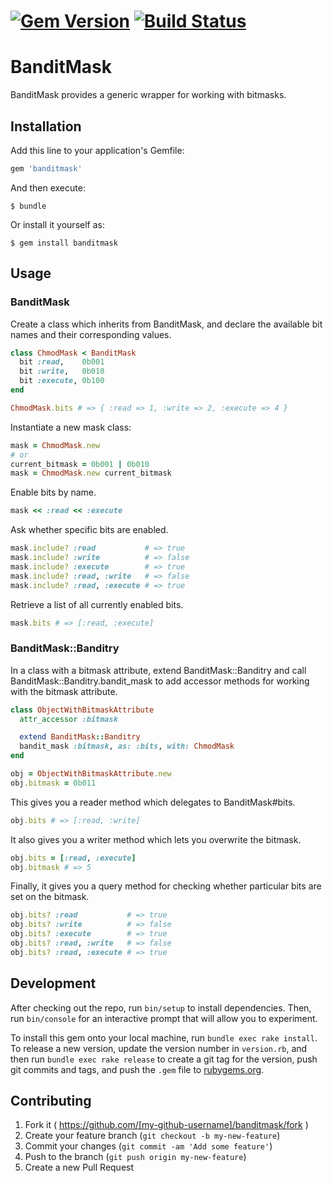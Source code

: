 # [![Gem Version](https://badge.fury.io/rb/banditmask.svg)](http://badge.fury.io/rb/banditmask) [![Build Status](https://travis-ci.org/jparker/banditmask.svg?branch=master)](https://travis-ci.org/jparker/banditmask)

# BanditMask

BanditMask provides a generic wrapper for working with bitmasks.

## Installation

Add this line to your application's Gemfile:

```ruby
gem 'banditmask'
```

And then execute:

    $ bundle

Or install it yourself as:

    $ gem install banditmask

## Usage

### BanditMask

Create a class which inherits from BanditMask, and declare the available bit
names and their corresponding values.

```ruby
class ChmodMask < BanditMask
  bit :read,    0b001
  bit :write,   0b010
  bit :execute, 0b100
end

ChmodMask.bits # => { :read => 1, :write => 2, :execute => 4 }
```

Instantiate a new mask class:

```ruby
mask = ChmodMask.new
# or
current_bitmask = 0b001 | 0b010
mask = ChmodMask.new current_bitmask
```

Enable bits by name.

```ruby
mask << :read << :execute
```

Ask whether specific bits are enabled.

```ruby
mask.include? :read           # => true
mask.include? :write          # => false
mask.include? :execute        # => true
mask.include? :read, :write   # => false
mask.include? :read, :execute # => true
```

Retrieve a list of all currently enabled bits.

```ruby
mask.bits # => [:read, :execute]
```

### BanditMask::Banditry

In a class with a bitmask attribute, extend BanditMask::Banditry and call
BanditMask::Banditry.bandit_mask to add accessor methods for working with the
bitmask attribute.

```ruby
class ObjectWithBitmaskAttribute
  attr_accessor :bitmask

  extend BanditMask::Banditry
  bandit_mask :bitmask, as: :bits, with: ChmodMask
end

obj = ObjectWithBitmaskAttribute.new
obj.bitmask = 0b011
```

This gives you a reader method which delegates to BanditMask#bits.

```ruby
obj.bits # => [:read, :write]
```

It also gives you a writer method which lets you overwrite the bitmask.

```ruby
obj.bits = [:read, :execute]
obj.bitmask # => 5
```

Finally, it gives you a query method for checking whether particular bits are
set on the bitmask.

```ruby
obj.bits? :read           # => true
obj.bits? :write          # => false
obj.bits? :execute        # => true
obj.bits? :read, :write   # => false
obj.bits? :read, :execute # => true
```

## Development

After checking out the repo, run `bin/setup` to install dependencies. Then, run
`bin/console` for an interactive prompt that will allow you to experiment.

To install this gem onto your local machine, run `bundle exec rake install`. To
release a new version, update the version number in `version.rb`, and then run
`bundle exec rake release` to create a git tag for the version, push git
commits and tags, and push the `.gem` file to
[rubygems.org](https://rubygems.org).

## Contributing

1. Fork it ( https://github.com/[my-github-username]/banditmask/fork )
2. Create your feature branch (`git checkout -b my-new-feature`)
3. Commit your changes (`git commit -am 'Add some feature'`)
4. Push to the branch (`git push origin my-new-feature`)
5. Create a new Pull Request
